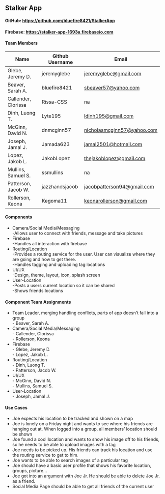 ## Stalker App
#### GitHub: https://github.com/bluefire8421/StalkerApp
#### Firebase: https://stalker-app-1693a.firebaseio.com
#### Team Members

 
  |Name                  |Github Username|Email                       |
  |----------------------|---------------|----------------------------|
  |Glebe, Jeremy D.      |jeremyglebe 	 |jeremyglebe@gmail.com	      |
  |Beaver, Sarah A.      |bluefire8421 	 |sbeaver57@yahoo.com	      |
  |Callender, Clorissa   |Rissa-CSS    	 |na			      |
  |Dinh, Luong T.        |Lyte195      	 |ldinh195@gmail.com	      |
  |McGinn, David N.      |dnmcginn57     |nicholasmcginn57@yahoo.com  |
  |Joseph, Jamal J.      |Jamada623      |jamal2501@hotmail.com	      |
  |Lopez, Jakob L.       |JakobLopez     |thejakoblopez@gmail.com     |			
  |Mullins, Samuel S.    |ssmullins      |na			      |
  |Patterson, Jacob W.   |jazzhandsjacob |jacobpatterson94@gmail.com  |
  |Rollerson, Keona      |Kegoma11       |keonarollerson@gmail.com    |


#### Components
<ul>
<li>Camera/Social Media/Messaging
  <br>   -Allows user to connect with friends, message and take pictures
<li>Firebase
  <br>   -Handles all interaction with firebase
<li>Routing/Location
  <br>   -Provides a routing service for the user. User can visualize where they are going
          and how to get there.
  <br>   -Handles tagging and uploading tag locations
<li>UI/UX
  <br>   -Design, theme, layout, icon, splash screen
<li>User-Location
  <br>   -Posts a users current location so it can be shared 
  <br>   -Shows friends locations
</ul>

#### Component Team Assignments
<ul>
<li>Team Leader, merging handling conflicts, parts of app doesn't fall into a group
  <br>   - Beaver, Sarah A.
<li>Camera/Social Media/Messaging
  <br>   - Callender, Clorissa
	<br>   - Rollerson, Keona

<li>Firebase
  <br>   - Glebe, Jeremy D.
	<br>   - Lopez, Jakob L.

<li>Routing/Location
  <br>   - Dinh, Luong T.
	<br>   - Patterson, Jacob W.

<li>UI/UX
  <br>   - McGinn, David N.
	<br>   - Mullins, Samuel S.

<li>User-Location
  <br>   - Joseph, Jamal J.
</ul>

#### Use Cases
<ul>
<li>	Joe expects his location to be tracked and shown on a map
<li>	Joe is lonely on a Friday night and wants to see where his friends are hanging out at. When logged into a group, all members’ location should be shown
<li>	Joe found a cool location and wants to show his image off to his friends, so he needs to be able to upload images with a tag
<li>	Joe needs to be picked up. His friends can track his location and use the routing service to get to him.
<li>	Joe wants to be able to search images of a particular tag 
<li>	Joe should have a basic user profile that shows his favorite location, groups, picture…
<li>	Joe got into an argument with Joe Jr. He should be able to delete Joe Jr. as a friend.
<li>	Social Media Page should be able to get all friends of the current user

</ul>

